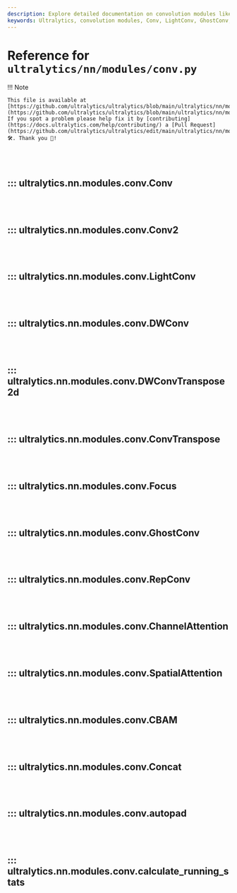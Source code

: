 ```yaml
---
description: Explore detailed documentation on convolution modules like Conv, LightConv, GhostConv, and more used in Ultralytics models.
keywords: Ultralytics, convolution modules, Conv, LightConv, GhostConv, YOLO, deep learning, neural networks
---
```


# Reference for `ultralytics/nn/modules/conv.py`

!!! Note

    This file is available at [https://github.com/ultralytics/ultralytics/blob/main/ultralytics/nn/modules/conv.py](https://github.com/ultralytics/ultralytics/blob/main/ultralytics/nn/modules/conv.py). If you spot a problem please help fix it by [contributing](https://docs.ultralytics.com/help/contributing/) a [Pull Request](https://github.com/ultralytics/ultralytics/edit/main/ultralytics/nn/modules/conv.py) 🛠️. Thank you 🙏!

<br><br>

## ::: ultralytics.nn.modules.conv.Conv

<br><br>

## ::: ultralytics.nn.modules.conv.Conv2

<br><br>

## ::: ultralytics.nn.modules.conv.LightConv

<br><br>

## ::: ultralytics.nn.modules.conv.DWConv

<br><br>

## ::: ultralytics.nn.modules.conv.DWConvTranspose2d

<br><br>

## ::: ultralytics.nn.modules.conv.ConvTranspose

<br><br>

## ::: ultralytics.nn.modules.conv.Focus

<br><br>

## ::: ultralytics.nn.modules.conv.GhostConv

<br><br>

## ::: ultralytics.nn.modules.conv.RepConv

<br><br>

## ::: ultralytics.nn.modules.conv.ChannelAttention

<br><br>

## ::: ultralytics.nn.modules.conv.SpatialAttention

<br><br>

## ::: ultralytics.nn.modules.conv.CBAM

<br><br>

## ::: ultralytics.nn.modules.conv.Concat

<br><br>

## ::: ultralytics.nn.modules.conv.autopad

<br><br>

## ::: ultralytics.nn.modules.conv.calculate_running_stats

<br><br>
